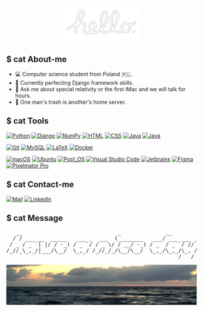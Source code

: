 <a href="https://www.youtube.com/watch?v=2B-XwPjn9YY">
<div align="center">
    <img src="./images/hello.png" alt="Macintosh hello" width="200"/>
</div>
</a>

<h2>$ cat About-me</h2>
<ul>
    <li>💻 Computer science student from Poland 🇵🇱.</li>
    <li>🔭 Currently perfecting Django framework skills.</li>
    <li>💬 Ask me about special relativity or the first iMac and we will talk for hours.</li>
    <li>💾 One man's trash is another's home server.</li>
</ul>

<h2>$ cat Tools</h2>

<a href="https://www.python.org"><img src="https://img.shields.io/badge/-Python-F6D146?style=for-the-badge&logo=python" alt="Python"></a>
<a href="https://www.djangoproject.com"><img src="https://img.shields.io/badge/-Django-0B4B33?style=for-the-badge&logo=django" alt="Django"></a>
<a href="https://numpy.org"><img src="https://img.shields.io/badge/-NumPy-023243?style=for-the-badge&logo=numpy" alt="NumPy"></a>
<a href="https://developer.mozilla.org/en-US/docs/Web/HTML"><img src="https://img.shields.io/badge/-HTML-F1652A?style=for-the-badge&logo=html5" alt="HTML"></a>
<a href="https://developer.mozilla.org/en-US/docs/Web/CSS"><img src="https://img.shields.io/badge/-CSS-274DE3?style=for-the-badge&logo=css3" alt="CSS"></a>
<a href="https://dev.java"><img src="https://img.shields.io/badge/-Java-E22025?style=for-the-badge&logo=oracle" alt="Java"></a>
<a href="https://cplusplus.com"><img src="https://img.shields.io/badge/-C++-00599C?style=for-the-badge&logo=cplusplus" alt="Java"></a>

<a href="https://git-scm.com"><img src="https://img.shields.io/badge/-Git-3C2D00?style=for-the-badge&logo=git" alt="Git"></a>
<a href="https://www.mysql.com"><img src="https://img.shields.io/badge/-MySQL-F29111?style=for-the-badge&logo=mysql" alt="MySQL"></a>
<a href="https://www.latex-project.org"><img src="https://img.shields.io/badge/-Latex-008080?style=for-the-badge&logo=latex" alt="LaTeX"></a>
<a href="https://www.docker.com"><img src="https://img.shields.io/badge/-Docker-002C66?style=for-the-badge&logo=docker" alt="Docker"></a>

<a href="https://www.apple.com/macos/"><img src="https://img.shields.io/badge/-macOS-010101?style=for-the-badge&logo=apple" alt="macOS"></a>
<a href="https://ubuntu.com"><img src="https://img.shields.io/badge/-Ubuntu-D64514?style=for-the-badge&logo=ubuntu" alt="Ubuntu"></a>
<a href="https://pop.system76.com"><img src="https://img.shields.io/badge/-Pop!__OS-79726F?style=for-the-badge&logo=pop!_os" alt="Pop!_OS"></a>
<a href="https://code.visualstudio.com"><img src="https://img.shields.io/badge/-VS%20Code-0066B8?style=for-the-badge&logo=visualstudiocode" alt="Visual Studio Code"></a>
<a href="https://www.jetbrains.com"><img src="https://img.shields.io/badge/-Jetbrains-010101?style=for-the-badge&logo=jetbrains" alt="Jetbrains"></a>
<a href="https://www.figma.com/"><img src="https://img.shields.io/badge/-Figma-E5E5E5?style=for-the-badge&logo=figma" alt="Figma"></a>
<a href="https://www.pixelmator.com/pro/"><img src="https://img.shields.io/badge/-Pixelmator Pro-F1F1F1?style=for-the-badge" alt="Pixelmator Pro"></a>

<h2>$ cat Contact-me</h2>
<a href="mailto:igorstalmach@outlook.com"><img src="https://img.shields.io/badge/-Mail-DE685E?style=for-the-badge&logo=gmail" alt="Mail"></a>
<a href="https://www.linkedin.com/in/igorstalmach"><img src="https://img.shields.io/badge/-LinkedIn-0277B5?style=for-the-badge&logo=linkedin" alt="LinkedIn"></a>  

<h2>$ cat Message</h2>

<pre>
   __                              _              __         
  / / ___ __  _____   ___ _  ___  (________   ___/ ___ ___ __
 / _ / _ `| |/ / -_) / _ `/ / _ \/ / __/ -_) / _  / _ `/ // /
/_//_\_,_/|___/\__/  \_,_/ /_//_/_/\__/\__/  \_,_/\_,_/\_, / 
                                                      /___/  
</pre>

![photo of a beach, taken by me](./images/beach.jpeg)

